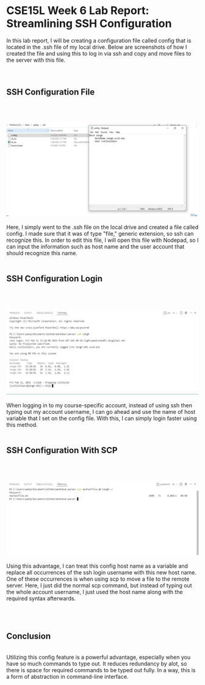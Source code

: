 # CSE15L Week 6 Lab Report: Streamlining SSH Configuration

In this lab report, I will be creating a configuration file called config that is located in the .ssh file of
my local drive. Below are screenshots of how I created the file and using this to log in via ssh and copy and 
move files to the server with this file.
<br><br><br>

## **SSH Configuration File**
<br><br><br>
![SSH Config Picture](https://raw.githubusercontent.com/spadmanaban25/cse15l-lab-report/main/Week%206%20Lab%20Report%20Images/ssh%20config%20location.JPG)
<br><br>
Here, I simply went to the .ssh file on the local drive and created a file called config. I made sure that it was of
type "file," generic extension, so ssh can recognize this. In order to edit this file, I will open this file with 
Nodepad, so I can input the information such as host name and the user account that should recognize this name. 
<br><br>

## **SSH Configuration Login**
<br><br><br>
![SSH Config Login](https://raw.githubusercontent.com/spadmanaban25/cse15l-lab-report/main/Week%206%20Lab%20Report%20Images/ssh%20config%20login.JPG)
<br><br>
When logging in to my course-specific account, instead of using ssh then typing out my account username, I can go ahead and use the name of host variable
that I set on the config file. With this, I can simply login faster using this method.
<br><br>

## **SSH Configuration With SCP**
<br><br><br>
![SSH Config scp file](https://raw.githubusercontent.com/spadmanaban25/cse15l-lab-report/main/Week%206%20Lab%20Report%20Images/ssh%20config%20copy%20file.JPG)
<br><br>
Using this advantage, I can treat this config host name as a variable and replace all occurrences of the ssh login username with this
new host name. One of these occurrences is when using scp to move a file to the remote server. Here, I just did the normal scp
command, but instead of typing out the whole account username, I just used the host name along with the required syntax afterwards. 

<br><br>
## **Conclusion**
<br>
Utilizing this config feature is a powerful advantage, especially when you have so much commands to type out. It reduces redundancy
by alot, so there is space for required commands to be typed out fully. In a way, this is a form of abstraction in command-line interface.
